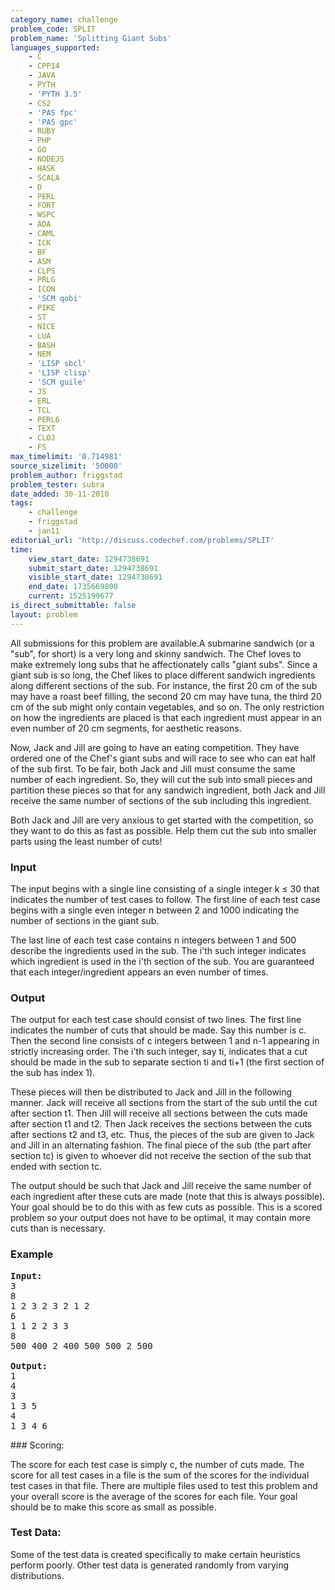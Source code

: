 ```yaml
---
category_name: challenge
problem_code: SPLIT
problem_name: 'Splitting Giant Subs'
languages_supported:
    - C
    - CPP14
    - JAVA
    - PYTH
    - 'PYTH 3.5'
    - CS2
    - 'PAS fpc'
    - 'PAS gpc'
    - RUBY
    - PHP
    - GO
    - NODEJS
    - HASK
    - SCALA
    - D
    - PERL
    - FORT
    - WSPC
    - ADA
    - CAML
    - ICK
    - BF
    - ASM
    - CLPS
    - PRLG
    - ICON
    - 'SCM qobi'
    - PIKE
    - ST
    - NICE
    - LUA
    - BASH
    - NEM
    - 'LISP sbcl'
    - 'LISP clisp'
    - 'SCM guile'
    - JS
    - ERL
    - TCL
    - PERL6
    - TEXT
    - CLOJ
    - FS
max_timelimit: '0.714981'
source_sizelimit: '50000'
problem_author: friggstad
problem_tester: subra
date_added: 30-11-2010
tags:
    - challenge
    - friggstad
    - jan11
editorial_url: 'http://discuss.codechef.com/problems/SPLIT'
time:
    view_start_date: 1294738691
    submit_start_date: 1294738691
    visible_start_date: 1294738691
    end_date: 1735669800
    current: 1525199677
is_direct_submittable: false
layout: problem
---
```

All submissions for this problem are available.A submarine sandwich (or a "sub", for short) is a very long and skinny sandwich. The Chef loves to make extremely long subs that he affectionately calls "giant subs". Since a giant sub is so long, the Chef likes to place different sandwich ingredients along different sections of the sub. For instance, the first 20 cm of the sub may have a roast beef filling, the second 20 cm may have tuna, the third 20 cm of the sub might only contain vegetables, and so on. The only restriction on how the ingredients are placed is that each ingredient must appear in an even number of 20 cm segments, for aesthetic reasons.

Now, Jack and Jill are going to have an eating competition. They have ordered one of the Chef's giant subs and will race to see who can eat half of the sub first. To be fair, both Jack and Jill must consume the same number of each ingredient. So, they will cut the sub into small pieces and partition these pieces so that for any sandwich ingredient, both Jack and Jill receive the same number of sections of the sub including this ingredient.

Both Jack and Jill are very anxious to get started with the competition, so they want to do this as fast as possible. Help them cut the sub into smaller parts using the least number of cuts!

### Input

The input begins with a single line consisting of a single integer k ≤ 30 that indicates the number of test cases to follow. The first line of each test case begins with a single even integer n between 2 and 1000 indicating the number of sections in the giant sub.

The last line of each test case contains n integers between 1 and 500 describe the ingredients used in the sub. The i'th such integer indicates which ingredient is used in the i'th section of the sub. You are guaranteed that each integer/ingredient appears an even number of times.

### Output

The output for each test case should consist of two lines. The first line indicates the number of cuts that should be made. Say this number is c. Then the second line consists of c integers between 1 and n-1 appearing in strictly increasing order. The i'th such integer, say ti, indicates that a cut should be made in the sub to separate section ti and ti+1 (the first section of the sub has index 1).

These pieces will then be distributed to Jack and Jill in the following manner. Jack will receive all sections from the start of the sub until the cut after section t1. Then Jill will receive all sections between the cuts made after section t1 and t2. Then Jack receives the sections between the cuts after sections t2 and t3, etc. Thus, the pieces of the sub are given to Jack and Jill in an alternating fashion. The final piece of the sub (the part after section tc) is given to whoever did not receive the section of the sub that ended with section tc.

The output should be such that Jack and Jill receive the same number of each ingredient after these cuts are made (note that this is always possible). Your goal should be to do this with as few cuts as possible. This is a scored problem so your output does not have to be optimal, it may contain more cuts than is necessary.

### Example

<pre>
<b>Input:</b>
3
8
1 2 3 2 3 2 1 2
6
1 1 2 2 3 3
8
500 400 2 400 500 500 2 500

<b>Output:</b>
1
4
3
1 3 5
4
1 3 4 6
</pre>### Scoring:

The score for each test case is simply c, the number of cuts made. The score for all test cases in a file is the sum of the scores for the individual test cases in that file. There are multiple files used to test this problem and your overall score is the average of the scores for each file. Your goal should be to make this score as small as possible.

### Test Data:

Some of the test data is created specifically to make certain heuristics perform poorly. Other test data is generated randomly from varying distributions.
